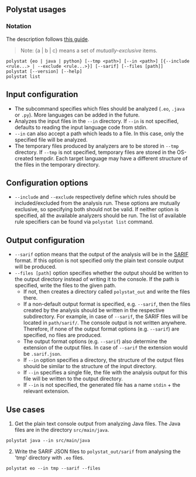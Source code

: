 ## Polystat usages

### Notation
The description follows [this guide](https://en.wikipedia.org/wiki/Command-line_interface#:~:text=Command%20description%20syntax%5Bedit%5D).
> Note: {a | b | c} means a set of _mutually-exclusive_ items.
```
polystat {eo | java | python} [--tmp <path>] [--in <path>] [{--include <rule...> | --exclude <rule...>}] [--sarif] [--files [path]]
polystat [--version] [--help]
polystat list
```
## Input configuration
* The subcommand specifies which files should be analyzed (`.eo`, `.java` or `.py`). More languages can be added in the future. 
* Analyzes the input files in the `--in` directory. If `--in` is not specified, defaults to reading the input language code from stdin. 
* `--in` can also accept a path which leads to a file. In this case, only the specified file will be analyzed. 
* The temporary files produced by analyzers are to be stored in `--tmp` directory.  If `--tmp` is not specified, temporary files are stored in the OS-created tempdir. Each target language may have a different structure of the files in the temporary directory.

## Configuration options
* `--include` and `--exclude` respectively define which rules should be included/excluded from the analysis run. These options are mutually exclusive, so specifying both should not be valid. If neither option is specified, all the available analyzers should be run. The list of available rule specifiers can be found via `polystat list` command.

## Output configuration
* `--sarif` option means that the output of the analysis will be in the [SARIF](https://docs.oasis-open.org/sarif/sarif/v2.1.0/sarif-v2.1.0.html) format. If this option is not specified only the plain text console output will be produced.
* `--files [path]` option specifies whether the output should be written to the output directory instead of writing it to the console. 
If the path is specified, write the files to the given path. 
    * If not, then creates a directory called `polystat_out` and write the files there. 
    * If a non-default output format is specified, e.g. `--sarif`, then the files created by the analysis should be written in the respective subdirectory. For example, in case of `--sarif`,  the SARIF files will be located in `path/sarif/`. The console output is not written anywhere. Therefore, if none of the output format options (e.g. `--sarif`) are specified, no files are produced. 
    * The output format options (e.g. `--sarif`) also determine the extension of the output files. In case of `--sarif` the extension would be `.sarif.json`.
    * If `--in` option specifies a directory, the structure of the output files should be similar to the structure of the input directory. 
    * If `--in` specifies a single file, the file with the analysis output for this file will be written to the output directory. 
    * If `--in` is not specified, the generated file has a name `stdin` + the relevant extension. 

## Use cases
1. Get the plain text console output from analyzing Java files. The Java files are in the directory `src/main/java`. 
```
polystat java --in src/main/java
```

2. Write the SARIF JSON files to `polystat_out/sarif` from analysing the 'tmp' directory with `.eo` files.
```
polystat eo --in tmp --sarif --files
```
